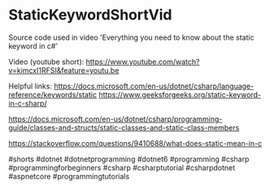 # StaticKeywordShortVid

Source code used in video 'Everything you need to know about the static keyword in c#'

Video (youtube short):
https://www.youtube.com/watch?v=kimcxI1RFSI&feature=youtu.be
 
Helpful links:
https://docs.microsoft.com/en-us/dotnet/csharp/language-reference/keywords/static
https://www.geeksforgeeks.org/static-keyword-in-c-sharp/

https://docs.microsoft.com/en-us/dotnet/csharp/programming-guide/classes-and-structs/static-classes-and-static-class-members

https://stackoverflow.com/questions/9410688/what-does-static-mean-in-c

#shorts  #dotnet #dotnetprogramming #dotnet6 #programming #csharp #programmingforbeginners #csharp #csharptutorial  #csharpdotnet #aspnetcore #programmingtutorials 
